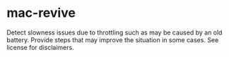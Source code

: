 # mac-revive
Detect slowness issues due to throttling such as may be caused by an old battery. Provide steps that may improve the situation in some cases. See license for disclaimers.
